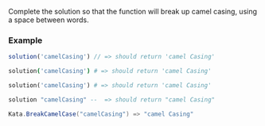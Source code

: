 Complete the solution so that the function will break up camel casing, using a space between words.

### Example 

```javascript
solution('camelCasing') // => should return 'camel Casing'
```
```coffeescript
solution('camelCasing') # => should return 'camel Casing'
```
```ruby
solution('camelCasing') # => should return 'camel Casing'
```
```haskell
solution "camelCasing" --  => should return "camel Casing"
```
```csharp
Kata.BreakCamelCase("camelCasing") => "camel Casing"
```